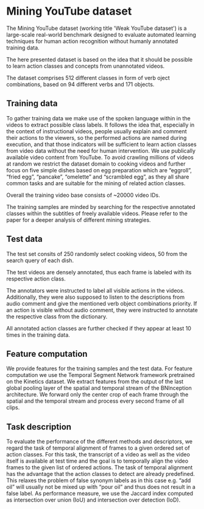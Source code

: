 # Mining YouTube dataset


The Mining YouTube dataset (working title 'Weak YouTube dataset') is a large-scale real-world benchmark designed to evaluate automated learning techniques for human action recognition without humanly annotated training data. 

The here presented dataset is based on the idea that it should be possible to learn action classes and concepts from unannotated videos.

The dataset comprises 512 different classes in form of verb oject combinations, based on 94 different verbs and 171 objects.

## Training data

To gather training data we make use of the spoken language within in the videos to extract possible class labels. It follows the idea that, especially in the context of instructional videos, people usually explain and comment their actions to the viewers, so the performed actions are named during execution, and that those indicators will be sufficient to learn action classes from video data without the need for human intervention. We use publically available video content from YouTube. To avoid crawling millions of videos at random we restrict the dataset domain to cooking videos and further focus on five simple dishes based on egg preparation which are “eggroll”, “fried egg”, “pancake”, “omelette” and “scrambled egg”, as they all share common tasks and are suitable for the mining of related action classes.

Overall the training video base consists of ~20000 video IDs.

The training samples are minded by searching for the respective annotated classes within the subtitles of freely available videos. Please refer to the paper for a deeper analysis of different mining strategies.


## Test data


The test set consits of 250 randomly select cooking videos, 50 from the search query of each dish. 

The test videos are densely annotated, thus each frame is labeled with its respective action class. 

The annotators were instructed to label all visible actions in the videos. Additionally, they were also supposed to listen to the descriptions from audio comment and give the mentioned verb object combinations priority. If an action is visible without audio comment, they were instructed to annotate the respective class from the dictionary. 

All annotated action classes are further checked if they appear at least 10 times in the training data. 

## Feature computation

We provide features for the training samples and the test data. For feature computation we use the Temporal Segment Network
framework pretrained on the Kinetics dataset. We extract features from the output of the last global pooling layer of the spatial and temporal stream of the BNInception architecture. We forward only the center crop of each frame through the spatial and the temporal stream and process every second frame of all clips.


## Task description

To evaluate the performance of the different methods and descriptors, we regard the task of temporal alignment of frames to a given ordered set of action classes. For this task, the transcript of a video as well as the video itself is available at test time and the goal is to temporally align the video frames to the given list of ordered actions. The task of temporal alignment has the advantage that the action classes to detect are already predefined. This relaxes the problem of false synonym labels as in this case e.g. “add oil” will usually not be mixed up with “pour oil” and thus does not result in a false label. As performance measure, we use the Jaccard index computed as intersection over union (IoU) and intersection over detection (IoD).
